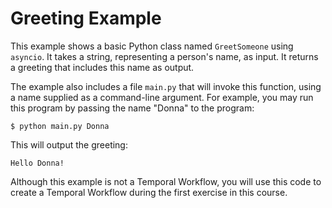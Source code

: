 # Greeting Example
This example shows a basic Python class named `GreetSomeone` using `asyncio`.
It takes a string, representing a person's name, as input. It returns a greeting that includes
this name as output.

The example also includes a file `main.py` that will invoke this function, using a name
supplied as a command-line argument. For example, you may run this program by passing the name
"Donna" to the program:

```
$ python main.py Donna
```

This will output the greeting:

```
Hello Donna!
```

Although this example is not a Temporal Workflow, you will use this code
to create a Temporal Workflow during the first exercise in this course.

